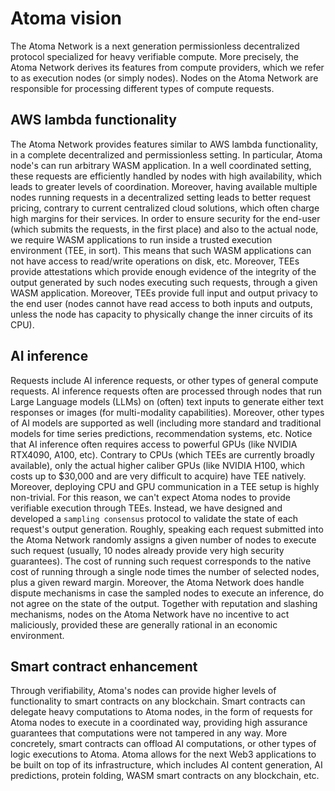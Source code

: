 # Atoma vision

The Atoma Network is a next generation permissionless decentralized protocol specialized for heavy verifiable compute. More precisely,
the Atoma Network derives its features from compute providers, which we refer to as execution nodes (or simply nodes). Nodes on the Atoma Network are responsible for processing different types of compute requests. 

## AWS lambda functionality

The Atoma Network provides features similar to AWS lambda functionality, in a complete decentralized and permissionless setting. In particular, Atoma node's can run arbitrary WASM application. In a well coordinated setting, these requests are efficiently handled by
nodes with high availability, which leads to greater levels of coordination. Moreover, having available multiple nodes running requests
in a decentralized setting leads to better request pricing, contrary to current centralized cloud solutions, which often charge high
margins for their services. In order to ensure security for the end-user (which submits the requests, in the first place) and also to the
actual node, we require WASM applications to run inside a trusted execution environment (TEE, in sort). This means that such WASM applications can not have access to read/write operations on disk, etc. Moreover, TEEs provide attestations which provide enough evidence
of the integrity of the output generated by such nodes executing such requests, through a given WASM application. Moreover, TEEs provide
full input and output privacy to the end user (nodes cannot have read access to both inputs and outputs, unless the node has capacity to
physically change the inner circuits of its CPU).

## AI inference

Requests include AI inference requests, or other types of general compute requests. AI inference requests often are processed through nodes that run Large Language models (LLMs) on (often) text inputs to generate either text responses or images (for multi-modality capabilities). Moreover, other types of AI models are supported as well (including more standard and traditional models for time series predictions, recommendation systems, etc. Notice that AI inference often requires access to powerful GPUs (like NVIDIA RTX4090, A100, etc). Contrary to CPUs (which TEEs are currently broadly available), only the actual higher caliber GPUs (like NVIDIA H100, which costs up to $30,000 and are very difficult to acquire) have TEE natively. Moreover, deploying CPU and GPU communication in a TEE setup is highly non-trivial. For this reason, we can't expect Atoma nodes to provide verifiable execution through TEEs. Instead, we have designed and developed a `sampling consensus` protocol to validate the state of each request's output generation. Roughly, speaking each request submitted into the Atoma Network randomly assigns a given number of nodes to execute such request (usually, 10 nodes already provide very high security guarantees). The cost of running such request corresponds to the native cost of running through a single node times the number of selected nodes, plus a given reward margin. Moreover, the Atoma Network does handle dispute mechanisms in case the sampled nodes to execute an inference, do not agree on the state of the output. Together with reputation and slashing mechanisms, nodes on the Atoma Network have no incentive to act maliciously, provided these are generally rational in an economic environment. 

## Smart contract enhancement 

Through verifiability, Atoma's nodes can provide higher levels of functionality to smart contracts on any blockchain. Smart contracts can
delegate heavy computations to Atoma nodes, in the form of requests for Atoma nodes to execute in a coordinated way, providing high assurance guarantees that computations were not tampered in any way. More concretely, smart contracts can offload AI computations, or other types of logic executions to Atoma. Atoma allows for the next Web3 applications to be built on top of its infrastructure, which
includes AI content generation, AI predictions, protein folding, WASM smart contracts on any blockchain, etc. 

